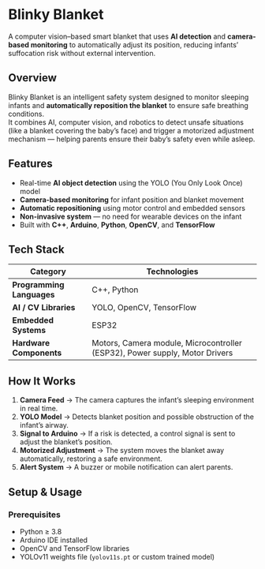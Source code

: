 
# Blinky Blanket

A computer vision–based smart blanket that uses **AI detection** and **camera-based monitoring** to automatically adjust its position, reducing infants’ suffocation risk without external intervention.


##  Overview

Blinky Blanket is an intelligent safety system designed to monitor sleeping infants and **automatically reposition the blanket** to ensure safe breathing conditions.  
It combines AI, computer vision, and robotics to detect unsafe situations (like a blanket covering the baby’s face) and trigger a motorized adjustment mechanism — helping parents ensure their baby’s safety even while asleep.


##  Features

- Real-time **AI object detection** using the YOLO (You Only Look Once) model  
- **Camera-based monitoring** for infant position and blanket movement  
- **Automatic repositioning** using motor control and embedded sensors  
- **Non-invasive system** — no need for wearable devices on the infant  
- Built with **C++**, **Arduino**, **Python**, **OpenCV**, and **TensorFlow**


## Tech Stack

| Category | Technologies |
|-----------|--------------|
| **Programming Languages** | C++, Python |
| **AI / CV Libraries** | YOLO, OpenCV, TensorFlow |
| **Embedded Systems** | ESP32 |
| **Hardware Components** | Motors, Camera module, Microcontroller (ESP32), Power supply, Motor Drivers |


##  How It Works

1. **Camera Feed** → The camera captures the infant’s sleeping environment in real time.  
2. **YOLO Model** → Detects blanket position and possible obstruction of the infant’s airway.  
3. **Signal to Arduino** → If a risk is detected, a control signal is sent to adjust the blanket’s position.  
4. **Motorized Adjustment** → The system moves the blanket away automatically, restoring a safe environment.  
5. **Alert System** → A buzzer or mobile notification can alert parents.

##  Setup & Usage

### Prerequisites
- Python ≥ 3.8  
- Arduino IDE installed  
- OpenCV and TensorFlow libraries  
- YOLOv11 weights file (`yolov11s.pt` or custom trained model)


